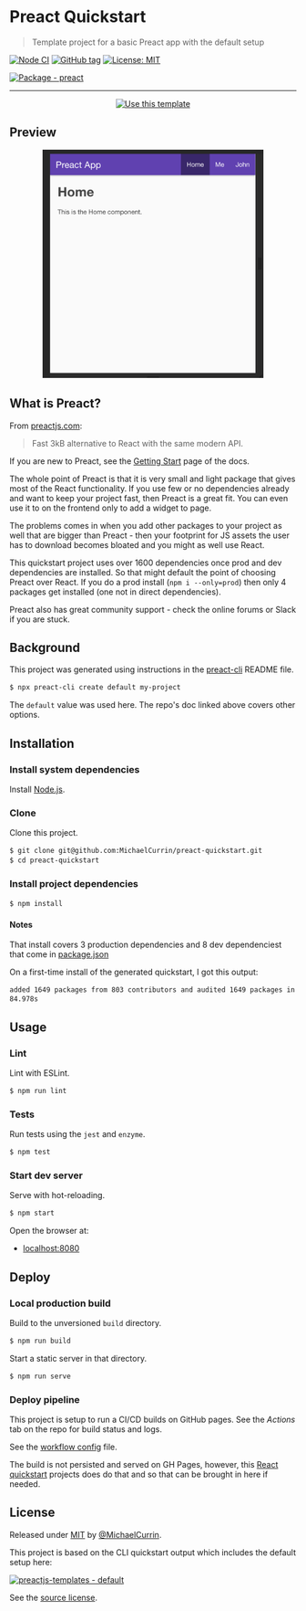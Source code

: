 # Preact Quickstart
> Template project for a basic Preact app with the default setup

[![Node CI](https://github.com/MichaelCurrin/preact-quickstart/workflows/Node%20CI/badge.svg)](https://github.com/MichaelCurrin/preact-quickstart/actions)
[![GitHub tag](https://img.shields.io/github/tag/MichaelCurrin/preact-quickstart)](https://github.com/MichaelCurrin/preact-quickstart/tags/)
[![License: MIT](https://img.shields.io/badge/License-MIT-blue)](#license)

[![Package - preact](https://img.shields.io/github/package-json/dependency-version/MichaelCurrin/preact-quickstart/preact)](https://www.npmjs.com/package/preact)

---

<div align="center">

[![Use this template](https://img.shields.io/badge/Use_this_template-2ea44f?style=for-the-badge)](https://github.com/MichaelCurrin/preact-quickstart/generate)

</div>


## Preview

<div align="center">
    <img src=sample.png alt="Sample screenshot" title="Sample screenshot" height="400" />
</div>


## What is Preact?

From [preactjs.com](https://preactjs.com):

> Fast 3kB alternative to React with the same modern API.

If you are new to Preact, see the [Getting Start](https://preactjs.com/guide/v10/getting-started) page of the docs.

The whole point of Preact is that it is very small and light package that gives most of the React functionality. If you use few or no dependencies already and want to keep your project fast, then Preact is a great fit. You can even use it to on the frontend only to add a widget to page.

The problems comes in when you add other packages to your project as well that are bigger than Preact - then your footprint for JS assets the user has to download becomes bloated and you might as well use React. 

This quickstart project uses over 1600 dependencies once prod and dev dependencies are installed. So that might default the point of choosing Preact over React. If you do a prod install (`npm i --only=prod`) then only 4 packages get installed (one not in direct dependencies).

Preact also has great community support - check the online forums or Slack if you are stuck.


## Background

This project was generated using instructions in the [preact-cli](https://github.com/preactjs/preact-cli#readme) README file.

```sh
$ npx preact-cli create default my-project
```

The `default` value was used here. The repo's doc linked above covers other options.


## Installation

### Install system dependencies

Install [Node.js](https://gist.github.com/MichaelCurrin/aa1fc56419a355972b96bce23f3bccba).

### Clone

Clone this project.

```sh
$ git clone git@github.com:MichaelCurrin/preact-quickstart.git
$ cd preact-quickstart
```

### Install project dependencies

```sh
$ npm install
```

#### Notes

That install covers 3 production dependencies and 8 dev dependenciest that come in [package.json](/package.json) 

On a first-time install of the generated quickstart, I got this output:

```
added 1649 packages from 803 contributors and audited 1649 packages in 84.978s
```


## Usage

### Lint

Lint with ESLint.

```sh
$ npm run lint
```

### Tests

Run tests using the `jest` and `enzyme`.

```sh
$ npm test
```

### Start dev server

Serve with hot-reloading.

```sh
$ npm start
```

Open the browser at:

- [localhost:8080](https://localhost:8080)


## Deploy

### Local production build

Build to the unversioned `build` directory.

```sh
$ npm run build
```

Start a static server in that directory.

```sh
$ npm run serve
```

### Deploy pipeline

This project is setup to run a CI/CD builds on GitHub pages. See the _Actions_ tab on the repo for build status and logs.

See the [workflow config](/.github/workflows/main.yml) file.

The build is not persisted and served on GH Pages, however, this [React quickstart](https://github.com/MichaelCurrin/react-create-app-quickstart) projects does do that and so that can be brought in here if needed.


## License

Released under [MIT](/LICENSE) by [@MichaelCurrin](https://github.com/MichaelCurrin).

This project is based on the CLI quickstart output which includes the default setup here:

[![preactjs-templates - default](https://img.shields.io/static/v1?label=preactjs-templates&message=default&color=blue&logo=github)](https://github.com/preactjs-templates/default)

See the [source license](/LICENSE-source).

